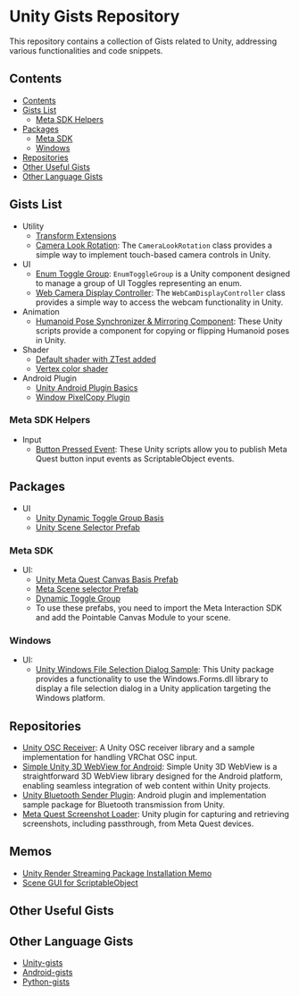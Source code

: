 # Unity Gists Repository
This repository contains a collection of Gists related to Unity, addressing various functionalities and code snippets.

## Contents
- [Contents](#contents)
- [Gists List](#gists-list)
  - [Meta SDK Helpers](#meta-sdk-helpers)
- [Packages](#packages)
  - [Meta SDK](#meta-sdk)
  - [Windows](#windows)
- [Repositories](#repositories)
- [Other Useful Gists](#other-useful-gists)
- [Other Language Gists](#other-language-gists)

## Gists List
- Utility
  - [Transform Extensions](https://gist.github.com/t-34400/9371523d896beb6388bdd49e107fc32a)
  - [Camera Look Rotation](https://gist.github.com/t-34400/8d0a937ccc867c6307705283d4d82425): The `CameraLookRotation` class provides a simple way to implement touch-based camera controls in Unity. 
- UI
  - [Enum Toggle Group](https://gist.github.com/t-34400/6787c65f87d4b272f1ce1fc93f66d782):
    `EnumToggleGroup` is a Unity component designed to manage a group of UI Toggles representing an enum.
  - [Web Camera Display Controller](https://gist.github.com/t-34400/18107e2a124146245b2f31674cc8b5c6): The `WebCamDisplayController` class provides a simple way to access the webcam functionality in Unity.
- Animation
  - [Humanoid Pose Synchronizer & Mirroring Component](https://gist.github.com/t-34400/fa28b8f56746322a0310519572779791):
    These Unity scripts provide a component for copying or flipping Humanoid poses in Unity.
- Shader
  - [Default shader with ZTest added](https://gist.github.com/t-34400/44e2cd9179b03de110a66fae9d9c469b)
  - [Vertex color shader](https://gist.github.com/t-34400/c8875b7e8cacdee248a5dec5380dc9f5)
- Android Plugin
  - [Unity Android Plugin Basics](https://gist.github.com/t-34400/706ca33b7ae8e706640cec55f9abebd9)
  - [Window PixelCopy Plugin](https://gist.github.com/t-34400/bd54f3f7c7959abadcee45d1a63b0152)
### Meta SDK Helpers
- Input
  - [Button Pressed Event](https://gist.github.com/t-34400/d16a05d0e3c53d8286f1e7846bdb9b04):
    These Unity scripts allow you to publish Meta Quest button input events as ScriptableObject events.

## Packages
- UI
  - [Unity Dynamic Toggle Group Basis](./UnityPackages/UI/DynamicToggleGroupBasis/)
  - [Unity Scene Selector Prefab](./UnityPackages/UI/SceneSelector/)

### Meta SDK
- UI:
  - [Unity Meta Quest Canvas Basis Prefab](./UnityPackages/Meta/MetaQuestCanvasBasis/)
  - [Meta Scene selector Prefab](./UnityPackages/Meta/MetaSceneSelector)
  - [Dynamic Toggle Group](./UnityPackages/Meta/DynamicToggleGroup/)
  - To use these prefabs, you need to import the Meta Interaction SDK and add the Pointable Canvas Module to your scene.

### Windows
- UI:
  - [Unity Windows File Selection Dialog Sample](https://github.com/t-34400/Unity-gists/tree/main/UnityPackages/Windows/FilePicker): This Unity package provides a functionality to use the Windows.Forms.dll library to display a file selection dialog in a Unity application targeting the Windows platform.

## Repositories
- [Unity OSC Receiver](https://github.com/t-34400/UnityOSCReceiver): A Unity OSC receiver library and a sample implementation for handling VRChat OSC input.
- [Simple Unity 3D WebView for Android](https://github.com/t-34400/SimpleUnity3DWebView): Simple Unity 3D WebView is a straightforward 3D WebView library designed for the Android platform, enabling seamless integration of web content within Unity projects.
- [Unity Bluetooth Sender Plugin](https://github.com/t-34400/UnityBluetoothSenderPlugin): Android plugin and implementation sample package for Bluetooth transmission from Unity.
- [Meta Quest Screenshot Loader](https://github.com/t-34400/MetaQuestScreenshotLoader): Unity plugin for capturing and retrieving screenshots, including passthrough, from Meta Quest devices.

## Memos
- [Unity Render Streaming Package Installation Memo](https://gist.github.com/t-34400/843d83147b4d7b7b4c617efd8e4c4359)
- [Scene GUI for ScriptableObject](https://gist.github.com/t-34400/1aeb7c3a3210a87b8ab664e5a856204b)

## Other Useful Gists

## Other Language Gists
- [Unity-gists](https://github.com/t-34400/Unity-gists)
- [Android-gists](https://github.com/t-34400/Android-gists)
- [Python-gists](https://github.com/t-34400/Python-gists)

